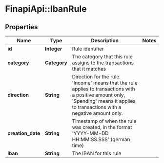# FinapiApi::IbanRule

## Properties
Name | Type | Description | Notes
------------ | ------------- | ------------- | -------------
**id** | **Integer** | Rule identifier | 
**category** | [**Category**](Category.md) | The category that this rule assigns to the transactions that it matches | 
**direction** | **String** | Direction for the rule. &#39;Income&#39; means that the rule applies to transactions with a positive amount only, &#39;Spending&#39; means it applies to transactions with a negative amount only. | 
**creation_date** | **String** | Timestamp of when the rule was created, in the format &#39;YYYY-MM-DD HH:MM:SS.SSS&#39; (german time) | 
**iban** | **String** | The IBAN for this rule | 



